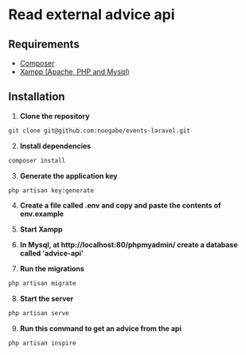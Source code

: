 # Read external advice api
## Requirements
* [Composer](https://getcomposer.org/download/)
* [Xampp (Apache, PHP and Mysql)](https://www.apachefriends.org/download.html)

## Installation
1. **Clone the repository**
 ```bash
 git clone git@github.com:noogabe/events-laravel.git
 ```

2. **Install dependencies**
```bash
composer install
```
3. **Generate the application key**
```bash
php artisan key:generate
```

4. **Create a file called .env and copy and paste the contents of env.example**

5. **Start Xampp**

6. **In Mysql, at http://localhost:80/phpmyadmin/ create a database called 'advice-api'**

7. **Run the migrations**
```bash
php artisan migrate
```

8. **Start the server**
```bash
php artisan serve
```

9. **Run this command to get an advice from the api**
```bash
php artisan inspire
```   
